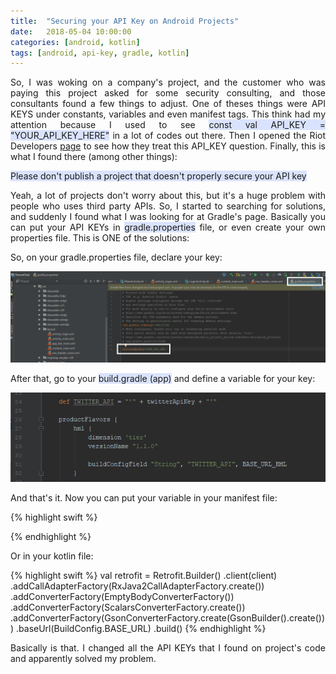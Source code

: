 ```yaml
---
title:  "Securing your API Key on Android Projects"
date:   2018-05-04 10:00:00
categories: [android, kotlin]
tags: [android, api-key, gradle, kotlin]
---
```



<p style="text-align: justify; font-family: -apple-system, BlinkMacSystemFont, sans-serif;">So, I was woking on a company's project, and the customer who was paying this project asked for some security consulting, and those consultants found a few things to adjust. One of theses things were API KEYS under constants, variables and even manifest tags. This think had my attention because I used to see <span style="background-color: #DAE3FD">const val API_KEY = "YOUR_API_KEY_HERE"</span> in a lot of codes out there. Then I opened the Riot Developers <a href="https://developer.riotgames.com">page</a> to see how they treat this API_KEY question. Finally, this is what I found there (among other things):</p>

<p style="text-align: justify; font-family: -apple-system, BlinkMacSystemFont, sans-serif;"><span style="background-color: #DAE3FD">Please don't publish a project that doesn't properly secure your API key</span></p>

<p style="text-align: justify; font-family: -apple-system, BlinkMacSystemFont, sans-serif;">Yeah, a lot of projects don't worry about this, but it's a huge problem with people who uses third party APIs. So, I started to searching for solutions, and suddenly I found what I was looking for at Gradle's page. Basically you can put your API KEYs in <span style="background-color: #DAE3FD">gradle.properties</span> file, or even create your own properties file. This is ONE of the solutions:</p> 

<p style="text-align: justify; font-family: -apple-system, BlinkMacSystemFont, sans-serif;">So, on your gradle.properties file, declare your key:</p> 

<img src="https://github.com/antoniosj/blog-examples/blob/master/Photos%20from%20blog/1_gradleproperties.png?raw=true"/>

<p style="text-align: justify; font-family: -apple-system, BlinkMacSystemFont, sans-serif;">After that, go to your <span style="background-color: #DAE3FD">build.gradle (app)</span> and define a variable for your key:</p> 

<p style="text-align: justify; font-family: -apple-system, BlinkMacSystemFont, sans-serif;"><img src="https://github.com/antoniosj/blog-examples/blob/master/Photos%20from%20blog/2_gradle.png?raw=true"/></p>

<p style="text-align: justify; font-family: -apple-system, BlinkMacSystemFont, sans-serif;">And that's it. Now you can put your variable in your manifest file:</p>

{% highlight swift %}

<meta-data
     android:name="io.fabric.ApiKey"
     android:value="${FABRIC_API_KEY}" />
     
{% endhighlight %}

<p style="text-align: justify; font-family: -apple-system, BlinkMacSystemFont, sans-serif;">Or in your kotlin file:</p>

{% highlight swift %}
val retrofit = Retrofit.Builder()
                .client(client)
                .addCallAdapterFactory(RxJava2CallAdapterFactory.create())
                .addConverterFactory(EmptyBodyConverterFactory())
                .addConverterFactory(ScalarsConverterFactory.create())
                .addConverterFactory(GsonConverterFactory.create(GsonBuilder().create()))
                .baseUrl(BuildConfig.BASE_URL)
                .build()
{% endhighlight %}

<p style="text-align: justify; font-family: -apple-system, BlinkMacSystemFont, sans-serif;">Basically is that. I changed all the API KEYs that I found on project's code and apparently solved my problem.</p>
